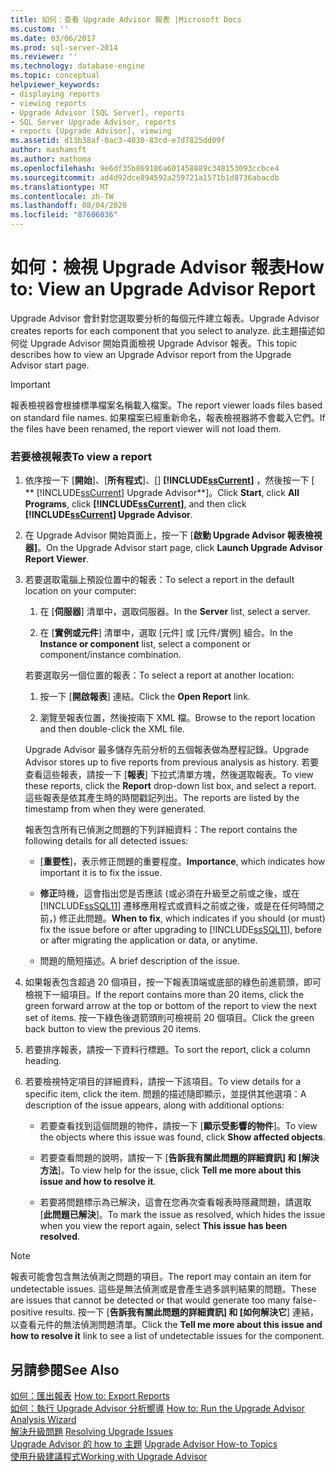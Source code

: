 ```yaml
---
title: 如何：查看 Upgrade Advisor 報表 |Microsoft Docs
ms.custom: ''
ms.date: 03/06/2017
ms.prod: sql-server-2014
ms.reviewer: ''
ms.technology: database-engine
ms.topic: conceptual
helpviewer_keywords:
- displaying reports
- viewing reports
- Upgrade Advisor [SQL Server], reports
- SQL Server Upgrade Advisor, reports
- reports [Upgrade Advisor], viewing
ms.assetid: d13b38af-0ac3-4030-83cd-e7d7825dd09f
author: mashamsft
ms.author: mathoma
ms.openlocfilehash: 9e6df35b869186a601458889c348153093ccbce4
ms.sourcegitcommit: ad4d92dce894592a259721a1571b1d8736abacdb
ms.translationtype: MT
ms.contentlocale: zh-TW
ms.lasthandoff: 08/04/2020
ms.locfileid: "87606036"
---
```

# <a name="how-to-view-an-upgrade-advisor-report"></a><span data-ttu-id="e142c-102">如何：檢視 Upgrade Advisor 報表</span><span class="sxs-lookup"><span data-stu-id="e142c-102">How to: View an Upgrade Advisor Report</span></span>
  <span data-ttu-id="e142c-103">Upgrade Advisor 會針對您選取要分析的每個元件建立報表。</span><span class="sxs-lookup"><span data-stu-id="e142c-103">Upgrade Advisor creates reports for each component that you select to analyze.</span></span> <span data-ttu-id="e142c-104">此主題描述如何從 Upgrade Advisor 開始頁面檢視 Upgrade Advisor 報表。</span><span class="sxs-lookup"><span data-stu-id="e142c-104">This topic describes how to view an Upgrade Advisor report from the Upgrade Advisor start page.</span></span>  
  
> [!IMPORTANT]  
>  <span data-ttu-id="e142c-105">報表檢視器會根據標準檔案名稱載入檔案。</span><span class="sxs-lookup"><span data-stu-id="e142c-105">The report viewer loads files based on standard file names.</span></span> <span data-ttu-id="e142c-106">如果檔案已經重新命名，報表檢視器將不會載入它們。</span><span class="sxs-lookup"><span data-stu-id="e142c-106">If the files have been renamed, the report viewer will not load them.</span></span>  
  
### <a name="to-view-a-report"></a><span data-ttu-id="e142c-107">若要檢視報表</span><span class="sxs-lookup"><span data-stu-id="e142c-107">To view a report</span></span>  
  
1.  <span data-ttu-id="e142c-108">依序按一下 [**開始**]、[**所有程式**]、[] **[!INCLUDE[ssCurrent](../../includes/sscurrent-md.md)]** ，然後按一下 [ \*\* [!INCLUDE[ssCurrent](../../includes/sscurrent-md.md)] Upgrade Advisor\*\*]。</span><span class="sxs-lookup"><span data-stu-id="e142c-108">Click **Start**, click **All Programs**, click **[!INCLUDE[ssCurrent](../../includes/sscurrent-md.md)]**, and then click **[!INCLUDE[ssCurrent](../../includes/sscurrent-md.md)] Upgrade Advisor**.</span></span>  
  
2.  <span data-ttu-id="e142c-109">在 Upgrade Advisor 開始頁面上，按一下 [**啟動 Upgrade Advisor 報表檢視器]**。</span><span class="sxs-lookup"><span data-stu-id="e142c-109">On the Upgrade Advisor start page, click **Launch Upgrade Advisor Report Viewer**.</span></span>  
  
3.  <span data-ttu-id="e142c-110">若要選取電腦上預設位置中的報表：</span><span class="sxs-lookup"><span data-stu-id="e142c-110">To select a report in the default location on your computer:</span></span>  
  
    1.  <span data-ttu-id="e142c-111">在 [**伺服器**] 清單中，選取伺服器。</span><span class="sxs-lookup"><span data-stu-id="e142c-111">In the **Server** list, select a server.</span></span>  
  
    2.  <span data-ttu-id="e142c-112">在 [**實例或元件**] 清單中，選取 [元件] 或 [元件/實例] 組合。</span><span class="sxs-lookup"><span data-stu-id="e142c-112">In the **Instance or component** list, select a component or component/instance combination.</span></span>  
  
     <span data-ttu-id="e142c-113">若要選取另一個位置的報表：</span><span class="sxs-lookup"><span data-stu-id="e142c-113">To select a report at another location:</span></span>  
  
    1.  <span data-ttu-id="e142c-114">按一下 [**開啟報表**] 連結。</span><span class="sxs-lookup"><span data-stu-id="e142c-114">Click the **Open Report** link.</span></span>  
  
    2.  <span data-ttu-id="e142c-115">瀏覽至報表位置，然後按兩下 XML 檔。</span><span class="sxs-lookup"><span data-stu-id="e142c-115">Browse to the report location and then double-click the XML file.</span></span>  
  
     <span data-ttu-id="e142c-116">Upgrade Advisor 最多儲存先前分析的五個報表做為歷程記錄。</span><span class="sxs-lookup"><span data-stu-id="e142c-116">Upgrade Advisor stores up to five reports from previous analysis as history.</span></span> <span data-ttu-id="e142c-117">若要查看這些報表，請按一下 [**報表**] 下拉式清單方塊，然後選取報表。</span><span class="sxs-lookup"><span data-stu-id="e142c-117">To view these reports, click the **Report** drop-down list box, and select a report.</span></span> <span data-ttu-id="e142c-118">這些報表是依其產生時的時間戳記列出。</span><span class="sxs-lookup"><span data-stu-id="e142c-118">The reports are listed by the timestamp from when they were generated.</span></span>  
  
     <span data-ttu-id="e142c-119">報表包含所有已偵測之問題的下列詳細資料：</span><span class="sxs-lookup"><span data-stu-id="e142c-119">The report contains the following details for all detected issues:</span></span>  
  
    -   <span data-ttu-id="e142c-120">[**重要性**]，表示修正問題的重要程度。</span><span class="sxs-lookup"><span data-stu-id="e142c-120">**Importance**, which indicates how important it is to fix the issue.</span></span>  
  
    -   <span data-ttu-id="e142c-121">**修正**時機，這會指出您是否應該 (或必須在升級至之前或之後，或在 [!INCLUDE[ssSQL11](../../includes/sssql11-md.md)] 遷移應用程式或資料之前或之後，或是在任何時間之前，) 修正此問題。</span><span class="sxs-lookup"><span data-stu-id="e142c-121">**When to fix**, which indicates if you should (or must) fix the issue before or after upgrading to [!INCLUDE[ssSQL11](../../includes/sssql11-md.md)], before or after migrating the application or data, or anytime.</span></span>  
  
    -   <span data-ttu-id="e142c-122">問題的簡短描述。</span><span class="sxs-lookup"><span data-stu-id="e142c-122">A brief description of the issue.</span></span>  
  
4.  <span data-ttu-id="e142c-123">如果報表包含超過 20 個項目，按一下報表頂端或底部的綠色前進箭頭，即可檢視下一組項目。</span><span class="sxs-lookup"><span data-stu-id="e142c-123">If the report contains more than 20 items, click the green forward arrow at the top or bottom of the report to view the next set of items.</span></span> <span data-ttu-id="e142c-124">按一下綠色後退箭頭則可檢視前 20 個項目。</span><span class="sxs-lookup"><span data-stu-id="e142c-124">Click the green back button to view the previous 20 items.</span></span>  
  
5.  <span data-ttu-id="e142c-125">若要排序報表，請按一下資料行標題。</span><span class="sxs-lookup"><span data-stu-id="e142c-125">To sort the report, click a column heading.</span></span>  
  
6.  <span data-ttu-id="e142c-126">若要檢視特定項目的詳細資料，請按一下該項目。</span><span class="sxs-lookup"><span data-stu-id="e142c-126">To view details for a specific item, click the item.</span></span> <span data-ttu-id="e142c-127">問題的描述隨即顯示，並提供其他選項：</span><span class="sxs-lookup"><span data-stu-id="e142c-127">A description of the issue appears, along with additional options:</span></span>  
  
    -   <span data-ttu-id="e142c-128">若要查看找到這個問題的物件，請按一下 [**顯示受影響的物件**]。</span><span class="sxs-lookup"><span data-stu-id="e142c-128">To view the objects where this issue was found, click **Show affected objects**.</span></span>  
  
    -   <span data-ttu-id="e142c-129">若要查看問題的說明，請按一下 [**告訴我有關此問題的詳細資訊] 和 [解決方法**]。</span><span class="sxs-lookup"><span data-stu-id="e142c-129">To view help for the issue, click **Tell me more about this issue and how to resolve it**.</span></span>  
  
    -   <span data-ttu-id="e142c-130">若要將問題標示為已解決，這會在您再次查看報表時隱藏問題，請選取 [**此問題已解決**]。</span><span class="sxs-lookup"><span data-stu-id="e142c-130">To mark the issue as resolved, which hides the issue when you view the report again, select **This issue has been resolved**.</span></span>  
  
> [!NOTE]  
>  <span data-ttu-id="e142c-131">報表可能會包含無法偵測之問題的項目。</span><span class="sxs-lookup"><span data-stu-id="e142c-131">The report may contain an item for undetectable issues.</span></span> <span data-ttu-id="e142c-132">這些是無法偵測或是會產生過多誤判結果的問題。</span><span class="sxs-lookup"><span data-stu-id="e142c-132">These are issues that cannot be detected or that would generate too many false-positive results.</span></span> <span data-ttu-id="e142c-133">按一下 [**告訴我有關此問題的詳細資訊] 和 [如何解決它**] 連結，以查看元件的無法偵測問題清單。</span><span class="sxs-lookup"><span data-stu-id="e142c-133">Click the **Tell me more about this issue and how to resolve it** link to see a list of undetectable issues for the component.</span></span>  
  
## <a name="see-also"></a><span data-ttu-id="e142c-134">另請參閱</span><span class="sxs-lookup"><span data-stu-id="e142c-134">See Also</span></span>  
 <span data-ttu-id="e142c-135">[如何：匯出報表](../../../2014/sql-server/install/how-to-export-reports.md) </span><span class="sxs-lookup"><span data-stu-id="e142c-135">[How to: Export Reports](../../../2014/sql-server/install/how-to-export-reports.md) </span></span>  
 <span data-ttu-id="e142c-136">[如何：執行 Upgrade Advisor 分析嚮導](../../../2014/sql-server/install/how-to-run-the-upgrade-advisor-analysis-wizard.md) </span><span class="sxs-lookup"><span data-stu-id="e142c-136">[How to: Run the Upgrade Advisor Analysis Wizard](../../../2014/sql-server/install/how-to-run-the-upgrade-advisor-analysis-wizard.md) </span></span>  
 <span data-ttu-id="e142c-137">[解決升級問題](../../../2014/sql-server/install/resolving-upgrade-issues.md) </span><span class="sxs-lookup"><span data-stu-id="e142c-137">[Resolving Upgrade Issues](../../../2014/sql-server/install/resolving-upgrade-issues.md) </span></span>  
 <span data-ttu-id="e142c-138">[Upgrade Advisor 的 how to 主題](../../../2014/sql-server/install/upgrade-advisor-how-to-topics.md) </span><span class="sxs-lookup"><span data-stu-id="e142c-138">[Upgrade Advisor How-to Topics](../../../2014/sql-server/install/upgrade-advisor-how-to-topics.md) </span></span>  
 [<span data-ttu-id="e142c-139">使用升級建議程式</span><span class="sxs-lookup"><span data-stu-id="e142c-139">Working with Upgrade Advisor</span></span>](../../../2014/sql-server/install/working-with-upgrade-advisor.md)  
  
  

